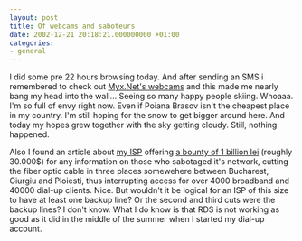 ```yaml
---
layout: post
title: Of webcams and saboteurs
date: 2002-12-21 20:18:21.000000000 +01:00
categories:
- general
---
```

I did some pre 22 hours browsing today. And after sending an SMS i remembered to check out <a href="http://www.myx.net/static/ro/webcam.htm" title="Cool WebCams, mostly in the winter">Myx.Net's webcams</a> and this made me nearly bang my head into the wall... Seeing so many happy people skiing. Whoaaa. I'm so full of envy right now. Even if Poiana Brasov isn't the cheapest place in my country. I'm still hoping for the snow to get bigger around here. And today my hopes grew together with the sky getting cloudy. Still, nothing happened.

Also I found an article about <a href="http://www.rdsnet.ro" title="RDSNet.ro">my ISP</a> offering <a href="http://www.bumerang.ro/stiri/index.php?id=10185" title="(In Romanian)">a bounty of 1 billion lei</a> (roughly 30.000$) for any information on  those who sabotaged it's network, cutting the fiber optic cable in three places somewehere between Bucharest, Giurgiu and Ploiesti, thus interrupting access for over 4000 broadband and 40000 dial-up clients. Nice. But wouldn't it be logical for an ISP of this size to have at least one backup line? Or the second and third cuts were the backup lines? I don't know. What I do know is that RDS is not working as good as it did in the middle of the summer when I started my dial-up account.
